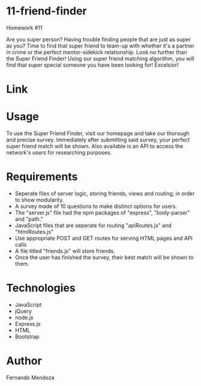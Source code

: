 # 11-friend-finder
Homework #11

Are you super person?  Having trouble finding people that are just as super as you?  Time to find that super friend to team-up with whether it's a partner in crime or the perfect mentor-sidekick relationship.  Look no further than the Super Friend Finder!  Using our super friend matching algorithm, you will find that super special someone you have been looking for!  Excelsior!

# Link


# Usage
To use the Super Friend Finder, visit our homepage and take our thorough and precise survey.  Immediately after submitting said survey, your perfect super friend match will be shown.  Also available is an API to access the network's users for researching purposes.  

# Requirements 
- Seperate files of server logic, storing friends, views and routing; in order to show modularity.
- A survey made of 10 questions to make distinct options for users.  
- The "server.js" file had the npm packages of "express", "body-parser" and "path." 
- JavaScript files that are seperate for routing "apiRoutes.js" and "htmlRoutes.js"
- Use appropriate POST and GET routes for serving HTML pages and API calls
- A file titled "friends.js" will store friends.
- Once the user has finished the survey, their best match will be shown to them. 

# Technologies

- JavaScript
- jQuery
- node.js 
- Express.js
- HTML
- Bootstrap

# Author
Fernando Mendoza
